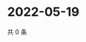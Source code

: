 # 2022-05-19

共 0 条

<!-- BEGIN WEIBO -->
<!-- 最后更新时间 Thu May 19 2022 06:16:43 GMT+0800 (China Standard Time) -->

<!-- END WEIBO -->
